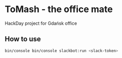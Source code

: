 ToMash - the office mate
========================

HackDay project for Gdańsk office

## How to use
```bash
bin/console bin/console slackbot:run <slack-token>
```
